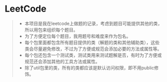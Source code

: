 # LeetCode

> * 本项目是我在leetcode上做题的记录，考虑到题目可能提供其他的类，所以用包来组织每个题目。
> * 为了方便定位每个题目，我用题号和难度来作为包名。
> * 每个包里面都包含所有题目提供的类（解题的类和其他辅助类），这些类会尽量避免修改，不过为了方便或规范会添加必要的方法或属性等。
> * 每个包还包含一个测试类，测试类用来测试题解是否，有时为了方便或规范还会添加其他的工具方法或属性。
> * 除了util包里的类，所有的类都应该是默认访问权限，即不用public修饰。